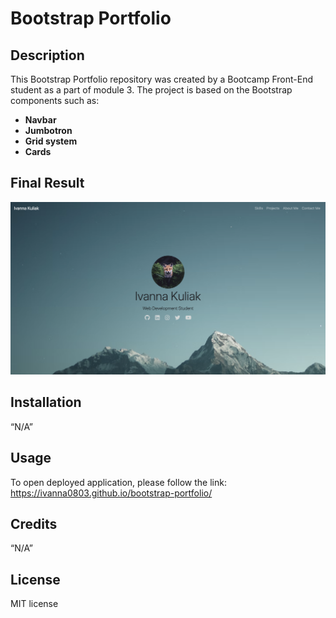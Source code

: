 # Bootstrap Portfolio

## Description
This Bootstrap Portfolio repository was created by a Bootcamp Front-End student as a part of module 3. The project is based on the Bootstrap components such as:

- **Navbar**
- **Jumbotron**
- **Grid system**
- **Cards**

## Final Result
![Portfolio Page](./images/Portfolio.png)

## Installation

“N/A” 

## Usage

To open deployed application, please follow the link: https://ivanna0803.github.io/bootstrap-portfolio/

## Credits

“N/A”

## License

 MIT license

